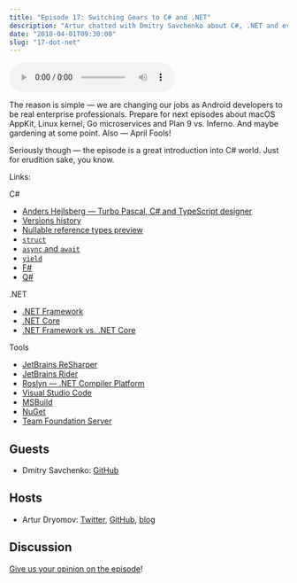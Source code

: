 ```yaml
---
title: "Episode 17: Switching Gears to C# and .NET"
description: "Artur chatted with Dmitry Savchenko about C#, .NET and everything in between."
date: "2018-04-01T09:30:00"
slug: "17-dot-net"
---
```

<audio controls preload="metadata">
  <source src="https://artemzin.com/static/thecontext/episodes/The.Context.episode.17.mp3" type="audio/mpeg">
</audio>

The reason is simple — we are changing our jobs as Android developers to be real enterprise professionals.
Prepare for next episodes about macOS AppKit, Linux kernel, Go microservices and Plan 9 vs. Inferno.
And maybe gardening at some point. Also — April Fools!

Seriously though — the episode is a great introduction into C# world. Just for erudition sake, you know.

Links:

C#

* [Anders Hejlsberg — Turbo Pascal, C# and TypeScript designer](https://en.wikipedia.org/wiki/Anders_Hejlsberg)
* [Versions history](https://docs.microsoft.com/en-us/dotnet/csharp/whats-new/csharp-version-history)
* [Nullable reference types preview](https://github.com/dotnet/csharplang/wiki/Nullable-Reference-Types-Preview)
* [`struct`](https://docs.microsoft.com/en-us/dotnet/csharp/language-reference/keywords/struct)
* [`async` and `await`](https://docs.microsoft.com/en-us/dotnet/csharp/async)
* [`yield`](https://docs.microsoft.com/en-us/dotnet/csharp/language-reference/keywords/yield)
* [F#](http://fsharp.org/)
* [Q#](https://docs.microsoft.com/en-us/quantum/quantum-qr-intro)

.NET

* [.NET Framework](https://en.wikipedia.org/wiki/.NET_Framework)
* [.NET Core](https://docs.microsoft.com/en-us/dotnet/core/)
* [.NET Framework vs. .NET Core](https://docs.microsoft.com/en-us/dotnet/standard/choosing-core-framework-server)

Tools

* [JetBrains ReSharper](https://www.jetbrains.com/resharper/)
* [JetBrains Rider](https://www.jetbrains.com/rider/)
* [Roslyn — .NET Compiler Platform](https://github.com/dotnet/roslyn)
* [Visual Studio Code](https://code.visualstudio.com/)
* [MSBuild](https://docs.microsoft.com/en-us/visualstudio/msbuild/msbuild)
* [NuGet](https://www.nuget.org/)
* [Team Foundation Server](https://www.visualstudio.com/tfs/)


## Guests

* Dmitry Savchenko: [GitHub](https://github.com/dsav)

## Hosts

* Artur Dryomov: [Twitter](https://twitter.com/arturdryomov), [GitHub](https://github.com/ming13), [blog](https://arturdryomov.online)

## Discussion

[Give us your opinion on the episode](https://github.com/artem-zinnatullin/TheContext-Podcast/issues/90)!
